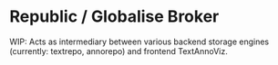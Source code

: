 # Republic / Globalise Broker

WIP: Acts as intermediary between various backend storage engines (currently:
textrepo, annorepo) and frontend TextAnnoViz.  
